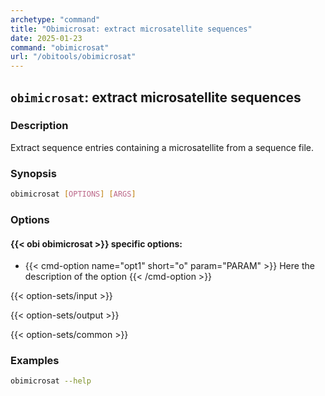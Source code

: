 ```yaml
---
archetype: "command"
title: "Obimicrosat: extract microsatellite sequences"
date: 2025-01-23
command: "obimicrosat"
url: "/obitools/obimicrosat"
---
```


## `obimicrosat`: extract microsatellite sequences

### Description 

Extract sequence entries containing a microsatellite from a sequence file.

### Synopsis

```bash
obimicrosat [OPTIONS] [ARGS]
```

### Options

#### {{< obi obimicrosat >}} specific options:

- {{< cmd-option name="opt1" short="o" param="PARAM" >}}
  Here the description of the option
  {{< /cmd-option >}}

{{< option-sets/input >}}

{{< option-sets/output >}}

{{< option-sets/common >}}

### Examples

```bash
obimicrosat --help
```
